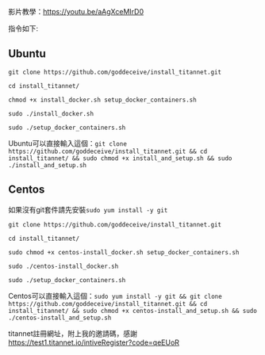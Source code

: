影片教學：https://youtu.be/aAgXceMIrD0

指令如下:

<h2>Ubuntu</h2>

```git clone https://github.com/goddeceive/install_titannet.git ```

```cd install_titannet/```

```chmod +x install_docker.sh setup_docker_containers.sh```

```sudo ./install_docker.sh```

```sudo ./setup_docker_containers.sh```

Ubuntu可以直接輸入這個：```git clone https://github.com/goddeceive/install_titannet.git && cd install_titannet/ && sudo chmod +x install_and_setup.sh && sudo ./install_and_setup.sh```

<h2>Centos</h2>

如果沒有git套件請先安裝```sudo yum install -y git```

```git clone https://github.com/goddeceive/install_titannet.git```

```cd install_titannet/```

```sudo chmod +x centos-install_docker.sh setup_docker_containers.sh```

```sudo ./centos-install_docker.sh```

```sudo ./setup_docker_containers.sh```

Centos可以直接輸入這個：```sudo yum install -y git && git clone https://github.com/goddeceive/install_titannet.git && cd install_titannet/ && sudo chmod +x centos-install_and_setup.sh && sudo ./centos-install_and_setup.sh```

titannet註冊網址，附上我的邀請碼，感謝
https://test1.titannet.io/intiveRegister?code=qeEUoR
